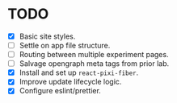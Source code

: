 # TODO

- [x] Basic site styles.
- [ ] Settle on app file structure.
- [ ] Routing between multiple experiment pages.
- [ ] Salvage opengraph meta tags from prior lab.
- [x] Install and set up `react-pixi-fiber`.
- [x] Improve update lifecycle logic.
- [x] Configure eslint/prettier.
